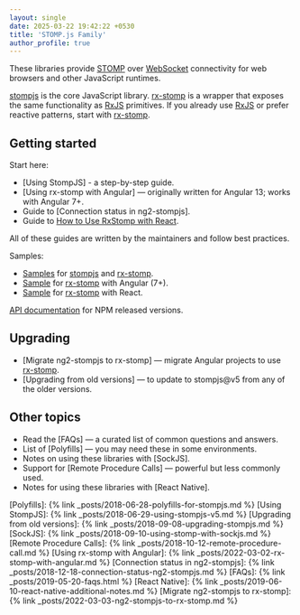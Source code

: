 ```yaml
---
layout: single
date: 2025-03-22 19:42:22 +0530
title: 'STOMP.js Family'
author_profile: true
---
```


These libraries provide [STOMP] over [WebSocket] connectivity for web browsers and other JavaScript runtimes.

[stompjs] is the core JavaScript library.
[rx-stomp] is a wrapper that exposes the same functionality as [RxJS] primitives.
If you already use [RxJS] or prefer reactive patterns, start with [rx-stomp].

## Getting started

Start here:

- [Using StompJS] - a step-by-step guide.
- [Using rx-stomp with Angular] — originally written for Angular 13; works with Angular 7+.
- Guide to [Connection status in ng2-stompjs].
- Guide to [How to Use RxStomp with React](https://www.freecodecamp.org/news/build-chat-app-with-stomp-and-react/).

All of these guides are written by the maintainers and follow best practices.

Samples:

- [Samples](https://github.com/stomp-js/samples/) for [stompjs] and [rx-stomp].
- [Sample](https://github.com/stomp-js/rx-stomp-angular) for [rx-stomp] with Angular (7+).
- [Sample](https://gitlab.com/harsh183/rxstomp-react-tutorial) for [rx-stomp] with React.

[API documentation](/api-docs/latest/) for NPM released versions.

## Upgrading

- [Migrate ng2-stompjs to rx-stomp] — migrate Angular projects to use [rx-stomp].
- [Upgrading from old versions] — to update to stompjs@v5 from any of the older versions.

## Other topics

- Read the [FAQs] — a curated list of common questions and answers.
- List of [Polyfills] — you may need these in some environments.
- Notes on using these libraries with [SockJS].
- Support for [Remote Procedure Calls] — powerful but less commonly used.
- Notes for using these libraries with [React Native].

[stomp]: https://stomp.github.io/index.html
[websocket]: https://developer.mozilla.org/en-US/docs/Web/API/WebSocket
[rxjs]: https://github.com/ReactiveX/RxJS
[stompjs]: https://github.com/stomp-js/stompjs
[rx-stomp]: https://github.com/stomp-js/rx-stomp
[ng2-stompjs]: https://github.com/stomp-js/ng2-stompjs

[Polyfills]: {% link _posts/2018-06-28-polyfills-for-stompjs.md %}
[Using StompJS]: {% link _posts/2018-06-29-using-stompjs-v5.md %}
[Upgrading from old versions]: {% link _posts/2018-09-08-upgrading-stompjs.md %}
[SockJS]: {% link _posts/2018-09-10-using-stomp-with-sockjs.md %}
[Remote Procedure Calls]: {% link _posts/2018-10-12-remote-procedure-call.md %}
[Using rx-stomp with Angular]: {% link _posts/2022-03-02-rx-stomp-with-angular.md %}
[Connection status in ng2-stompjs]: {% link _posts/2018-12-18-connection-status-ng2-stompjs.md %}
[FAQs]: {% link _posts/2019-05-20-faqs.html %}
[React Native]: {% link _posts/2019-06-10-react-native-additional-notes.md %}
[Migrate ng2-stompjs to rx-stomp]: {% link _posts/2022-03-03-ng2-stompjs-to-rx-stomp.md %}
